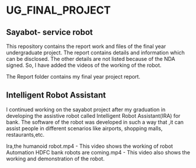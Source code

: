 # UG_FINAL_PROJECT
## Sayabot- service robot
This repository contains the report work and files of the final year undergraduate project. The report contains details and information which can be disclosed. The other details are not listed because of the NDA signed. So, I have added the videos of the working of the robot.

The Report folder contains my final year project report.

## Intelligent Robot Assistant
I continued working on the sayabot project after my graduation in developing the assistive robot called Intelligent Robot Assistant(IRA) for bank. The software of the robot was developed in such a way that ,it can assist people in different scenarios like airports, shopping malls, restaurants,etc. 

Ira,the humanoid robot.mp4  - This video shows the working of robot
Automation HDFC bank robots are coming.mp4 - This video also shows the working and demonstration of the robot.
